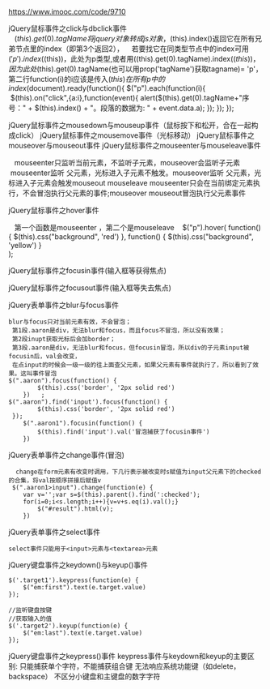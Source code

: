 https://www.imooc.com/code/9710

jQuery鼠标事件之click与dbclick事件    
    $(this).get(0).tagName 将jquery对象转成js对象，$(this).index()返回它在所有兄弟节点里的index（即第3个返回2），
    若要找它在同类型节点中的index可用 $('p').index($(this))，此处为p类型,或者用$($(this).get(0).tagName).index($(this))，
    因为此处$(this).get(0).tagName(也可以用prop('tagName')获取tagname)= 'p'，第二行function(i)的i应该是传入$(this)在所有p中的index
    
    $(document).ready(function(){
      $("p").each(function(i){
        $(this).on("click",{a:i},function(event){
          alert($(this).get(0).tagName+"序号：" + $(this).index() + "。段落的数据为: " + event.data.a);
        });
      });
    });
    
jQuery鼠标事件之mousedown与mouseup事件（鼠标按下和松开，合在一起构成click）
jQuery鼠标事件之mousemove事件（光标移动）
jQuery鼠标事件之mouseover与mouseout事件
jQuery鼠标事件之mouseenter与mouseleave事件

    mouseenter只监听当前元素，不监听子元素，mouseover会监听子元素
    mouseenter监听 父元素，光标进入子元素不触发。mouseover监听 父元素，光标进入子元素会触发mouseout
    mouseleave mouseenter只会在当前绑定元素执行，不会冒泡执行父元素的事件;mouseover mouseout冒泡执行父元素事件
    
jQuery鼠标事件之hover事件
    
    第一个函数是mouseenter ，第二个是mouseleave
    $("p").hover(
        function() {
            $(this).css("background", 'red')
        },
		      function() {
            $(this).css("background", 'yellow')
        }  
    ); 
    
jQuery鼠标事件之focusin事件(输入框等获得焦点)

jQuery鼠标事件之focusout事件(输入框等失去焦点)

jQuery表单事件之blur与focus事件

	blur与focus只对当前元素有效，不会冒泡；
	 第1段.aaron是div，无法blur和focus，而且focus不冒泡，所以没有效果；
	 第2段inupt获取光标后会加border；
	 第3段.aaron是div，无法blur和focus，但focusin冒泡，所以div的子元素input被focusin后，val会改变，
	 在点input的时候会一级一级的往上面查父元素，如果父元素有事件就执行了，所以看到了效果。这叫事件冒泡
	$(".aaron").focus(function() {
        	$(this).css('border', '2px solid red')
    	})   ;
	$(".aaron").find('input').focus(function() {
        	$(this).css('border', '2px solid red')
   	 });
    	$(".aaron1").focusin(function() {
       	 	$(this).find('input').val('冒泡捕获了focusin事件')
    	})

	 
jQuery表单事件之change事件(冒泡)	 
	 
	  change在form元素有改变时调用，下几行表示被改变时s赋值为input父元素下的checked的合集，将val按顺序拼接后赋值v
	 $(".aaron1>input").change(function(e) {
		var v='';var s=$(this).parent().find(':checked');
		for(i=0;i<s.length;i++){v=v+s.eq(i).val();}
        	$("#result").html(v);
    	})

jQuery表单事件之select事件

	select事件只能用于<input>元素与<textarea>元素

jQuery键盘事件之keydown()与keyup()事件

    $('.target1').keypress(function(e) {
        $("em:first").text(e.target.value)
    });

    //监听键盘按键
    //获取输入的值
    $('.target2').keyup(function(e) {
        $("em:last").text(e.target.value)
    });
    
jQuery键盘事件之keypress()事件
	keypress事件与keydown和keyup的主要区别:
	只能捕获单个字符，不能捕获组合键
	无法响应系统功能键（如delete，backspace）
	不区分小键盘和主键盘的数字字符
	
